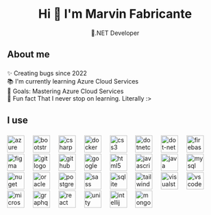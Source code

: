 <h1 align="center">Hi 👋 I'm Marvin Fabricante</h1>

<p align="center">🚀.NET Developer</p>

###

<h2 align="left">About me</h2>

###

<p align="left">✨ Creating bugs since 2022<br>📚 I'm currently learning Azure Cloud Services<br>🎯 Goals: Mastering Azure Cloud Services<br>🎲 Fun fact That I never stop on learning. Literally :></p>

###

<h2 align="left">I use</h2>

###

<div align="left">
  <a href="https://azure.microsoft.com/en-us/" target="_blank"><img src="https://cdn.jsdelivr.net/gh/devicons/devicon/icons/azure/azure-original.svg" height="40" alt="azure logo"  /></a>
  <img width="12" />
  <a href="https://getbootstrap.com/" target="_blank"><img src="https://cdn.jsdelivr.net/gh/devicons/devicon/icons/bootstrap/bootstrap-original.svg" height="40" alt="bootstrap logo"  /></a>
  <img width="12" />
  <a href="https://learn.microsoft.com/en-us/dotnet/csharp/" target="_blank"><img src="https://skillicons.dev/icons?i=cs" height="40" alt="csharp logo"  /></a>
  <img width="12" />
  <a href="https://www.docker.com/" target="_blank"><img src="https://skillicons.dev/icons?i=docker" height="40" alt="docker logo"  /></a>
  <img width="12" />
  <a href="https://developer.mozilla.org/en-US/docs/Web/CSS" target="_blank"><img src="https://skillicons.dev/icons?i=css" height="40" alt="css3 logo"  /></a>
  <img width="12" />
  <a href="https://dotnet.microsoft.com/" target="_blank"><img src="https://cdn.jsdelivr.net/gh/devicons/devicon/icons/dotnetcore/dotnetcore-original.svg" height="40" alt="dotnetcore logo"  /></a>
  <img width="12" />
  <a href="https://dotnet.microsoft.com/" target="_blank"><img src="https://skillicons.dev/icons?i=dotnet" height="40" alt="dot-net logo"  /></a>
  <img width="12" />
  <a href="https://firebase.google.com/" target="_blank"><img src="https://skillicons.dev/icons?i=firebase" height="40" alt="firebase logo"  /></a>
  <img width="12" />
  <a href="https://www.figma.com/" target="_blank"><img src="https://skillicons.dev/icons?i=figma" height="40" alt="figma logo"  /></a>
  <img width="12" />
  <a href="https://git-scm.com/" target="_blank"><img src="https://skillicons.dev/icons?i=git" height="40" alt="git logo"  /></a>
  <img width="12" />
  <a href="https://github.com/" target="_blank"><img src="https://skillicons.dev/icons?i=github" height="40" alt="github logo"  /></a>
  <img width="12" />
  <a href="https://cloud.google.com/" target="_blank"><img src="https://skillicons.dev/icons?i=gcp" height="40" alt="googlecloud logo"  /></a>
  <img width="12" />
  <a href="https://developer.mozilla.org/en-US/docs/Web/HTML" target="_blank"><img src="https://skillicons.dev/icons?i=html" height="40" alt="html5 logo"  /></a>
  <img width="12" />
  <a href="https://developer.mozilla.org/en-US/docs/Web/JavaScript" target="_blank"><img src="https://cdn.jsdelivr.net/gh/devicons/devicon/icons/javascript/javascript-original.svg" height="40" alt="javascript logo"  /></a>
  <img width="12" />
  <a href="https://www.java.com/" target="_blank"><img src="https://cdn.jsdelivr.net/gh/devicons/devicon/icons/java/java-original.svg" height="40" alt="java logo"  /></a>
  <img width="12" />
  <a href="https://www.mysql.com/" target="_blank"><img src="https://skillicons.dev/icons?i=mysql" height="40" alt="mysql logo"  /></a>
  <img width="12" />
  <a href="https://www.nuget.org/" target="_blank"><img src="https://cdn.simpleicons.org/nuget/004880" height="40" alt="nuget logo"  /></a>
  <img width="12" />
  <a href="https://www.oracle.com/database/" target="_blank"><img src="https://cdn.simpleicons.org/oracle/F80000" height="40" alt="oracle logo"  /></a>
  <img width="12" />
  <a href="https://www.postgresql.org/" target="_blank"><img src="https://skillicons.dev/icons?i=postgres" height="40" alt="postgresql logo"  /></a>
  <img width="12" />
  <a href="https://sass-lang.com/" target="_blank"><img src="https://skillicons.dev/icons?i=sass" height="40" alt="sass logo"  /></a>
  <img width="12" />
  <a href="https://www.sqlite.org/" target="_blank"><img src="https://skillicons.dev/icons?i=sqlite" height="40" alt="sqlite logo"  /></a>
  <img width="12" />
  <a href="https://tailwindcss.com/" target="_blank"><img src="https://skillicons.dev/icons?i=tailwind" height="40" alt="tailwindcss logo"  /></a>
  <img width="12" />
  <a href="https://visualstudio.microsoft.com/" target="_blank"><img src="https://skillicons.dev/icons?i=visualstudio" height="40" alt="visualstudio logo"  /></a>
  <img width="12" />
  <a href="https://code.visualstudio.com/" target="_blank"><img src="https://skillicons.dev/icons?i=vscode" height="40" alt="vscode logo"  /></a>
  <img width="12" />
  <a href="https://www.microsoft.com/en-us/sql-server" target="_blank"><img src="https://cdn.jsdelivr.net/gh/devicons/devicon/icons/microsoftsqlserver/microsoftsqlserver-plain.svg" height="40" alt="microsoftsqlserver logo"  /></a>
  <img width="12" />
  <a href="https://graphql.org/" target="_blank"><img src="https://skillicons.dev/icons?i=graphql" height="40" alt="graphql logo"  /></a>
  <img width="12" />
  <a href="https://reactjs.org/" target="_blank"><img src="https://cdn.jsdelivr.net/gh/devicons/devicon/icons/react/react-original.svg" height="40" alt="react logo"  /></a>
  <img width="12" />
  <a href="https://unity.com/" target="_blank"><img src="https://skillicons.dev/icons?i=unity" height="40" alt="unity logo"  /></a>
  <img width="12" />
  <a href="https://www.jetbrains.com/idea/" target="_blank"><img src="https://cdn.jsdelivr.net/gh/devicons/devicon/icons/intellij/intellij-original.svg" height="40" alt="intellij logo"  /></a>
  <img width="12" />
  <a href="https://www.mongodb.com/" target="_blank"><img src="https://skillicons.dev/icons?i=mongodb" height="40" alt="mongodb logo"  /></a>
</div>
